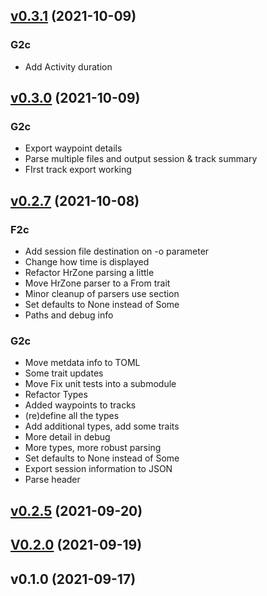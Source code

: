 
<a name="v0.3.1"></a>
## [v0.3.1](https://github.com/evensolberg/firparser/compare/v0.3.0...v0.3.1) (2021-10-09)

### G2c

* Add Activity duration


<a name="v0.3.0"></a>
## [v0.3.0](https://github.com/evensolberg/firparser/compare/v0.2.7...v0.3.0) (2021-10-09)

### G2c

* Export waypoint details
* Parse multiple files and output session & track summary
* FIrst track export working


<a name="v0.2.7"></a>
## [v0.2.7](https://github.com/evensolberg/firparser/compare/v0.2.5...v0.2.7) (2021-10-08)

### F2c

* Add session file destination on -o parameter
* Change how time is displayed
* Refactor HrZone parsing a little
* Move HrZone parser to a From trait
* Minor cleanup of parsers use section
* Set defaults to None instead of Some
* Paths and debug info

### G2c

* Move metdata info to TOML
* Some trait updates
* Move Fix unit tests into a submodule
* Refactor Types
* Added waypoints to tracks
* (re)define all the types
* Add additional types, add some traits
* More detail in debug
* More types, more robust parsing
* Set defaults to None instead of Some
* Export session information to JSON
* Parse header


<a name="v0.2.5"></a>
## [v0.2.5](https://github.com/evensolberg/firparser/compare/V0.2.0...v0.2.5) (2021-09-20)


<a name="V0.2.0"></a>
## [V0.2.0](https://github.com/evensolberg/firparser/compare/v0.1.0...V0.2.0) (2021-09-19)


<a name="v0.1.0"></a>
## v0.1.0 (2021-09-17)


